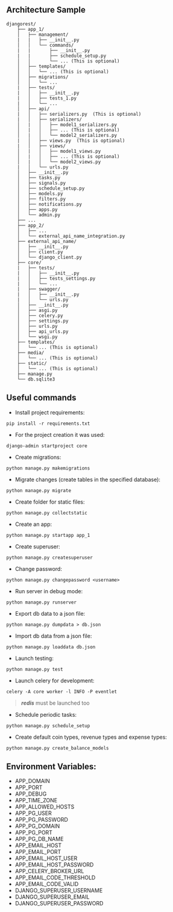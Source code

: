 
## Architecture Sample
~~~
djangorest/
    ├── app_1/
    │   ├── management/
    |   |   ├── __init__.py
    │   │   └── commands/
    |   |       ├── __init__.py
    |   |       ├── schedule_setup.py
    │   │       └── ... (This is optional)
    │   ├── templates/
    │   │   └── ... (This is optional)
    │   ├── migrations/
    │   │   └── ...
    |   ├── tests/
    |   │   ├── __init__.py
    |   │   ├── tests_1.py
    |   │   └── ...
    │   ├── api/
    |   │   ├── serializers.py  (This is optional)
    |   │   ├── serializers/
    │   |   │   ├── model1_serializers.py
    │   |   │   ├── ... (This is optional)
    │   |   │   └── model2_serializers.py
    |   │   ├── views.py  (This is optional)
    |   │   ├── views/
    │   |   │   ├── model1_views.py
    │   |   │   ├── ... (This is optional)
    │   |   │   └── model2_views.py
    |   │   └── urls.py
    │   ├── __init__.py
    │   ├── tasks.py
    │   ├── signals.py
    │   ├── schedule_setup.py
    │   ├── models.py
    │   ├── filters.py
    │   ├── notifications.py
    │   ├── apps.py
    │   └── admin.py
    ├── ...
    ├── app_2/
    │   ├── ...
    │   └── external_api_name_integration.py
    ├── external_api_name/
    │   ├── __init__.py
    │   ├── client.py
    │   └── django_client.py
    ├── core/
    |   ├── tests/
    |   │   ├── __init__.py
    |   │   ├── tests_settings.py
    |   │   └── ...
    |   ├── swagger/
    |   │   ├── __init__.py
    |   │   └── urls.py
    │   ├── __init__.py
    │   ├── asgi.py
    │   ├── celery.py
    │   ├── settings.py
    │   ├── urls.py
    │   ├── api_urls.py
    │   └── wsgi.py
    ├── templates/
    │   └── ... (This is optional)
    ├── media/
    │   └── ... (This is optional)
    ├── static/
    │   └── ... (This is optional)
    ├── manage.py
    └── db.sqlite3
~~~


## Useful commands

* Install project requirements:
~~~
pip install -r requirements.txt
~~~
* For the project creation it was used:
~~~
django-admin startproject core
~~~
* Create migrations:
~~~
python manage.py makemigrations
~~~
* Migrate changes (create tables in the specified database):
~~~
python manage.py migrate
~~~
* Create folder for static files:
~~~
python manage.py collectstatic
~~~
* Create an app:
~~~
python manage.py startapp app_1
~~~
* Create superuser:
~~~
python manage.py createsuperuser
~~~
* Change password:
~~~
python manage.py changepassword <username>
~~~
* Run server in debug mode:
~~~
python manage.py runserver 
~~~
* Export db data to a json file:
~~~
python manage.py dumpdata > db.json
~~~
* Import db data from a json file:
~~~
python manage.py loaddata db.json
~~~
* Launch testing:
~~~
python manage.py test
~~~
* Launch celery for development:
~~~
celery -A core worker -l INFO -P eventlet
~~~
> ***redis*** must be launched too
* Schedule periodic tasks:
~~~
python manage.py schedule_setup
~~~
* Create default coin types, revenue types and expense types:
~~~
python manage.py create_balance_models
~~~

## Environment Variables:

* APP_DOMAIN
* APP_PORT
* APP_DEBUG
* APP_TIME_ZONE
* APP_ALLOWED_HOSTS
* APP_PG_USER
* APP_PG_PASSWORD
* APP_PG_DOMAIN
* APP_PG_PORT
* APP_PG_DB_NAME
* APP_EMAIL_HOST
* APP_EMAIL_PORT
* APP_EMAIL_HOST_USER
* APP_EMAIL_HOST_PASSWORD
* APP_CELERY_BROKER_URL
* APP_EMAIL_CODE_THRESHOLD
* APP_EMAIL_CODE_VALID
* DJANGO_SUPERUSER_USERNAME
* DJANGO_SUPERUSER_EMAIL
* DJANGO_SUPERUSER_PASSWORD